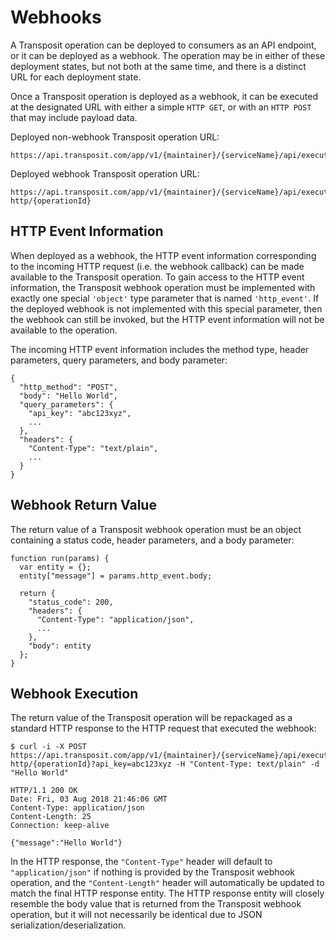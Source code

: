 # Webhooks

A Transposit operation can be deployed to consumers as an API endpoint, or it can be deployed as a webhook. The operation may be in either of these deployment states, but not both at the same time, and there is a distinct URL for each deployment state.

Once a Transposit operation is deployed as a webhook, it can be executed at the designated URL with either a simple `HTTP GET`, or with an `HTTP POST` that may include payload data.

Deployed non-webhook Transposit operation URL:

```text
https://api.transposit.com/app/v1/{maintainer}/{serviceName}/api/execute/{operationId}
```

Deployed webhook Transposit operation URL:

```text
https://api.transposit.com/app/v1/{maintainer}/{serviceName}/api/execute-http/{operationId}
```

## HTTP Event Information

When deployed as a webhook, the HTTP event information corresponding to the incoming HTTP request (i.e. the webhook callback) can be made available to the Transposit operation. To gain access to the HTTP event information, the Transposit webhook operation must be implemented with exactly one special `'object'` type parameter that is named `'http_event'`. If the deployed webhook is not implemented with this special parameter, then the webhook can still be invoked, but the HTTP event information will not be available to the operation.

The incoming HTTP event information includes the method type, header parameters, query parameters, and body parameter:

```text
{
  "http_method": "POST",
  "body": "Hello World",
  "query_parameters": {
    "api_key": "abc123xyz",
    ...
  },
  "headers": {
    "Content-Type": "text/plain",
    ...
  }
}
```

## Webhook Return Value

The return value of a Transposit webhook operation must be an object containing a status code, header parameters, and a body parameter:

```text
function run(params) {
  var entity = {};
  entity["message"] = params.http_event.body;

  return {
    "status_code": 200,
    "headers": {
      "Content-Type": "application/json",
      ...
    },
    "body": entity
  };
}
```

## Webhook Execution

The return value of the Transposit operation will be repackaged as a standard HTTP response to the HTTP request that executed the webhook:

```text
$ curl -i -X POST https://api.transposit.com/app/v1/{maintainer}/{serviceName}/api/execute-http/{operationId}?api_key=abc123xyz -H "Content-Type: text/plain" -d "Hello World"
```

```text
HTTP/1.1 200 OK
Date: Fri, 03 Aug 2018 21:46:06 GMT
Content-Type: application/json
Content-Length: 25
Connection: keep-alive

{"message":"Hello World"}
```

In the HTTP response, the `"Content-Type"` header will default to `"application/json"` if nothing is provided by the Transposit webhook operation, and the `"Content-Length"` header will automatically be updated to match the final HTTP response entity. The HTTP response entity will closely resemble the body value that is returned from the Transposit webhook operation, but it will not necessarily be identical due to JSON serialization/deserialization.
